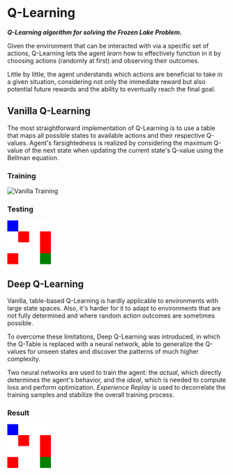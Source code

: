 # Q-Learning

***Q-Learning algorithm for solving the Frozen Lake Problem.***

Given the environment that can be interacted with via a specific set of actions,
Q-Learning lets the agent *learn* how to effectively function in it by choosing
actions (randomly at first) and observing their outcomes.

Little by little, the agent understands which actions are beneficial to take in
a given situation, considering not only the immediate reward but also potential
future rewards and the ability to eventually reach the final goal.

## Vanilla Q-Learning

The most straightforward implementation of Q-Learning is to use a table that
maps all possible states to available actions and their respective Q-values.
Agent's farsightedness is realized by considering the maximum Q-value of the
next state when updating the current state's Q-value using the Bellman equation.

### Training

![Vanilla Training](/vanilla/training.gif)

### Testing

![Vanilla Testing](/vanilla/result.gif)

## Deep Q-Learning

Vanilla, table-based Q-Learning is hardly applicable to environments with large
state spaces. Also, it's harder for it to adapt to environments that are not
fully determined and where random action outcomes are sometimes possible.

To overcome these limitations, Deep Q-Learning was introduced, in which the
Q-Table is replaced with a neural network, able to generalize the Q-values
for unseen states and discover the patterns of much higher complexity.

Two neural networks are used to train the agent: the *actual*, which directly
determines the agent's behavior, and the *ideal*, which is needed to compute
loss and perform optimization. *Experience Replay* is used to decorrelate
the training samples and stabilize the overall training process.

### Result

![DQN Testing](/deep/result.gif)
